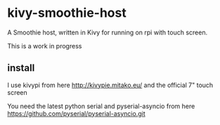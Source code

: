 # kivy-smoothie-host
A Smoothie host, written in Kivy for running on rpi with touch screen.

This is a work in progress

## install
I use kivypi from here  http://kivypie.mitako.eu/ and the official 7" touch screen

You need the latest python serial and pyserial-asyncio from here https://github.com/pyserial/pyserial-asyncio.git




